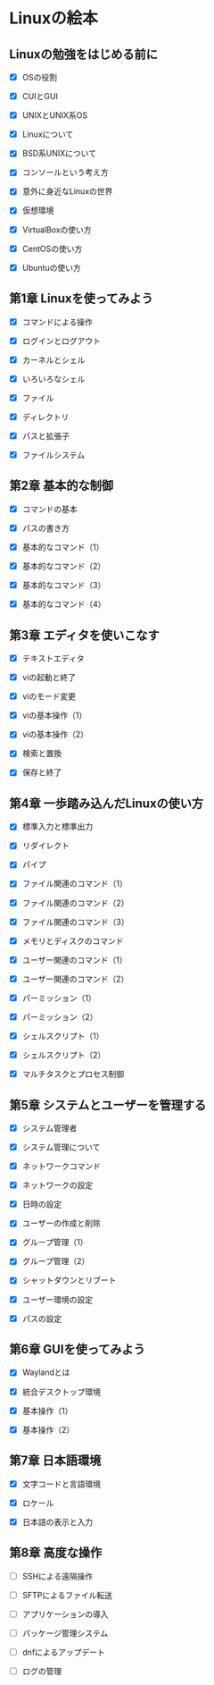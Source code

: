 # Linuxの絵本

## Linuxの勉強をはじめる前に

- [x] OSの役割

- [x] CUIとGUI

- [x] UNIXとUNIX系OS

- [x] Linuxについて

- [x] BSD系UNIXについて

- [x] コンソールという考え方

- [x] 意外に身近なLinuxの世界

- [x] 仮想環境

- [x] VirtualBoxの使い方

- [x] CentOSの使い方

- [x] Ubuntuの使い方

## 第1章 Linuxを使ってみよう

- [x] コマンドによる操作

- [x] ログインとログアウト

- [x] カーネルとシェル

- [x] いろいろなシェル

- [x] ファイル

- [x] ディレクトリ

- [x] パスと拡張子

- [x] ファイルシステム

## 第2章 基本的な制御

- [x] コマンドの基本

- [x] パスの書き方

- [x] 基本的なコマンド（1）

- [x] 基本的なコマンド（2）

- [x] 基本的なコマンド（3）

- [x] 基本的なコマンド（4）

## 第3章 エディタを使いこなす

- [x] テキストエディタ

- [x] viの起動と終了

- [x] viのモード変更

- [x] viの基本操作（1）

- [x] viの基本操作（2）

- [x] 検索と置換

- [x] 保存と終了

## 第4章 一歩踏み込んだLinuxの使い方

- [x] 標準入力と標準出力

- [x] リダイレクト

- [x] パイプ

- [x] ファイル関連のコマンド（1）

- [x] ファイル関連のコマンド（2）

- [x] ファイル関連のコマンド（3）

- [x] メモリとディスクのコマンド

- [x] ユーザー関連のコマンド（1）

- [x] ユーザー関連のコマンド（2）

- [x] パーミッション（1）

- [x] パーミッション（2）

- [x] シェルスクリプト（1）

- [x] シェルスクリプト（2）

- [x] マルチタスクとプロセス制御

## 第5章 システムとユーザーを管理する

- [x] システム管理者

- [x] システム管理について

- [x] ネットワークコマンド

- [x] ネットワークの設定

- [x] 日時の設定

- [x] ユーザーの作成と削除

- [x] グループ管理（1）

- [x] グループ管理（2）

- [x] シャットダウンとリブート

- [x] ユーザー環境の設定

- [x] パスの設定

## 第6章 GUIを使ってみよう

- [x] Waylandとは

- [x] 統合デスクトップ環境

- [x] 基本操作（1）

- [x] 基本操作（2）

## 第7章 日本語環境

- [x] 文字コードと言語環境

- [x] ロケール

- [x] 日本語の表示と入力

## 第8章 高度な操作

- [ ] SSHによる遠隔操作

- [ ] SFTPによるファイル転送

- [ ] アプリケーションの導入

- [ ] パッケージ管理システム

- [ ] dnfによるアップデート

- [ ] ログの管理
